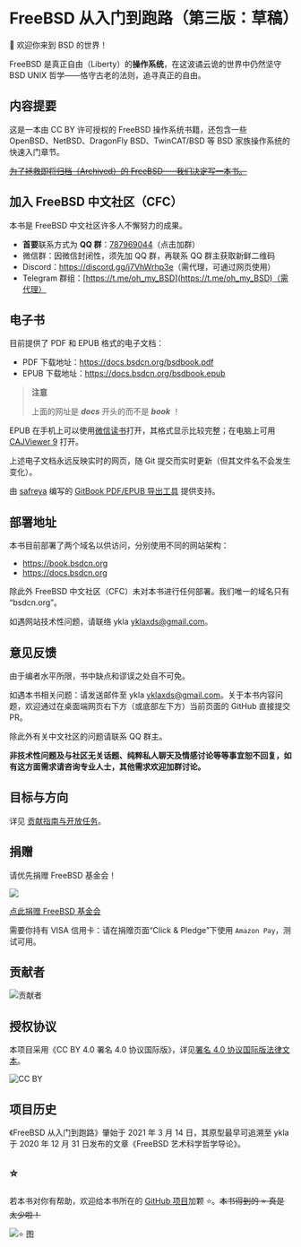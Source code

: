 # FreeBSD 从入门到跑路（第三版：草稿）

🎉 欢迎你来到 BSD 的世界！

FreeBSD 是真正自由（Liberty）的**操作系统**，在这波谲云诡的世界中仍然坚守 BSD UNIX 哲学——恪守古老的法则，追寻真正的自由。

## 内容提要

这是一本由 CC BY 许可授权的 FreeBSD 操作系统书籍，还包含一些 OpenBSD、NetBSD、DragonFly BSD、TwinCAT/BSD 等 BSD 家族操作系统的快速入门章节。

~~[为了拯救即将归档（Archived）的 FreeBSD······我们决定写一本书。](https://mzh.moegirl.org.cn/为了保护我们心爱的ooo……成为偶像！)~~

## 加入 FreeBSD 中文社区（CFC）

本书是 FreeBSD 中文社区许多人不懈努力的成果。

- **首要**联系方式为 **QQ 群**：[787969044](https://qm.qq.com/q/cX5mpJ36gg)（点击加群）
- 微信群：因微信封闭性，须先加 QQ 群，再联系 QQ 群主获取新鲜二维码
- Discord：<https://discord.gg/j7VhWrhp3e>（需代理，可通过网页使用）
- Telegram 群组：[https://t.me/oh_my_BSD](https://t.me/oh_my_BSD)（需代理）


## 电子书

目前提供了 PDF 和 EPUB 格式的电子文档：

- PDF 下载地址：<https://docs.bsdcn.org/bsdbook.pdf>
- EPUB 下载地址：<https://docs.bsdcn.org/bsdbook.epub>

>**注意**
>
>上面的网址是 ***docs*** 开头的而不是 ***book*** ！

EPUB 在手机上可以使用[微信读书](https://play.google.com/store/apps/details?id=com.tencent.weread&hl=zh)打开，其格式显示比较完整；在电脑上可用 [CAJViewer 9](https://cajviewer.cnki.net/download.html) 打开。

上述电子文档永远反映实时的网页，随 Git 提交而实时更新（但其文件名不会发生变化）。

由 [safreya](https://github.com/safreya) 编写的 [GitBook PDF/EPUB 导出工具](https://github.com/FreeBSD-Ask/gitbook-pdf-export) 提供支持。

## 部署地址

本书目前部署了两个域名以供访问，分别使用不同的网站架构：

- <https://book.bsdcn.org>
- <https://docs.bsdcn.org>

除此外 FreeBSD 中文社区（CFC）未对本书进行任何部署。我们唯一的域名只有 “bsdcn.org”。

如遇网站技术性问题，请联络 ykla [yklaxds@gmail.com](mailto:yklaxds@gmail.com)。

## 意见反馈

由于编者水平所限，书中缺点和谬误之处自不可免。

如遇本书相关问题：请发送邮件至 ykla [yklaxds@gmail.com](mailto:yklaxds@gmail.com)。关于本书内容问题，欢迎通过在桌面端网页右下方（或底部左下方）当前页面的 GitHub 直接提交 PR。

除此外有关中文社区的问题请联系 QQ 群主。

**非技术性问题及与社区无关话题、纯粹私人聊天及情感讨论等等事宜恕不回复，如有这方面需求请咨询专业人士，其他需求欢迎加群讨论。**

## 目标与方向

详见 [贡献指南与开放任务](CONTRIBUTING.md)。

## 捐赠

请优先捐赠 FreeBSD 基金会！

![](.gitbook/assets/proud_donor.png)

[点此捐赠 FreeBSD 基金会](https://freebsdfoundation.org/donate)

需要你持有 VISA 信用卡：请在捐赠页面“Click & Pledge”下使用 `Amazon Pay`，测试可用。

## 贡献者

![贡献者](https://contrib.nn.ci/api?repo=FreeBSD-Ask/FreeBSD-Ask)

## 授权协议

本项目采用《CC BY 4.0 署名 4.0 协议国际版》，详见[署名 4.0 协议国际版法律文本](https://creativecommons.org/licenses/by/4.0/legalcode.zh-hans)。

![CC BY](.gitbook/assets/by.png)

## 项目历史

《FreeBSD 从入门到跑路》肇始于 2021 年 3 月 14 日，其原型最早可追溯至 ykla 于 2020 年 12 月 31 日发布的文章《FreeBSD 艺术科学哲学导论》。

## ⭐

若本书对你有帮助，欢迎给本书所在的 [GitHub 项目](https://github.com/FreeBSD-Ask/FreeBSD-Ask)加颗 ⭐。~~本书得到的 ⭐ 真是太少啦！~~

![⭐ 图](https://api.star-history.com/svg?repos=FreeBSD-Ask/FreeBSD-Ask&type=Date)

